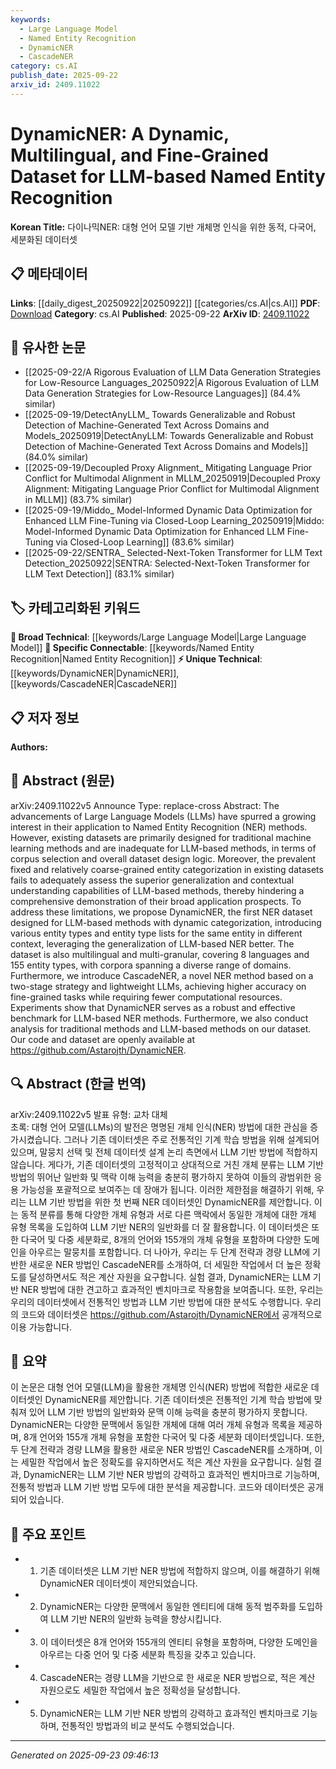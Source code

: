 ```yaml
---
keywords:
  - Large Language Model
  - Named Entity Recognition
  - DynamicNER
  - CascadeNER
category: cs.AI
publish_date: 2025-09-22
arxiv_id: 2409.11022
---
```


<!-- KEYWORD_LINKING_METADATA:
{
  "processed_timestamp": "2025-09-23T09:46:13.764503",
  "vocabulary_version": "1.0",
  "selected_keywords": [
    "Large Language Model",
    "Named Entity Recognition",
    "DynamicNER",
    "CascadeNER"
  ],
  "rejected_keywords": [],
  "similarity_scores": {
    "Large Language Model": 0.8,
    "Named Entity Recognition": 0.85,
    "DynamicNER": 0.78,
    "CascadeNER": 0.77
  },
  "extraction_method": "AI_prompt_based",
  "budget_applied": true,
  "candidates_json": {
    "candidates": [
      {
        "surface": "Large Language Models",
        "canonical": "Large Language Model",
        "aliases": [
          "LLM",
          "Large Language Models"
        ],
        "category": "broad_technical",
        "rationale": "Links to a foundational concept in modern NLP, relevant for understanding the dataset's application.",
        "novelty_score": 0.3,
        "connectivity_score": 0.9,
        "specificity_score": 0.6,
        "link_intent_score": 0.8
      },
      {
        "surface": "Named Entity Recognition",
        "canonical": "Named Entity Recognition",
        "aliases": [
          "NER"
        ],
        "category": "specific_connectable",
        "rationale": "Central to the paper's focus, facilitating connections with other NER-related research.",
        "novelty_score": 0.4,
        "connectivity_score": 0.85,
        "specificity_score": 0.8,
        "link_intent_score": 0.85
      },
      {
        "surface": "DynamicNER",
        "canonical": "DynamicNER",
        "aliases": [],
        "category": "unique_technical",
        "rationale": "Introduces a novel dataset specifically designed for LLM-based NER, enhancing specificity.",
        "novelty_score": 0.75,
        "connectivity_score": 0.7,
        "specificity_score": 0.9,
        "link_intent_score": 0.78
      },
      {
        "surface": "CascadeNER",
        "canonical": "CascadeNER",
        "aliases": [],
        "category": "unique_technical",
        "rationale": "Represents a new method that could be pivotal for future NER advancements.",
        "novelty_score": 0.8,
        "connectivity_score": 0.65,
        "specificity_score": 0.85,
        "link_intent_score": 0.77
      }
    ],
    "ban_list_suggestions": [
      "method",
      "experiment",
      "performance"
    ]
  },
  "decisions": [
    {
      "candidate_surface": "Large Language Models",
      "resolved_canonical": "Large Language Model",
      "decision": "linked",
      "scores": {
        "novelty": 0.3,
        "connectivity": 0.9,
        "specificity": 0.6,
        "link_intent": 0.8
      }
    },
    {
      "candidate_surface": "Named Entity Recognition",
      "resolved_canonical": "Named Entity Recognition",
      "decision": "linked",
      "scores": {
        "novelty": 0.4,
        "connectivity": 0.85,
        "specificity": 0.8,
        "link_intent": 0.85
      }
    },
    {
      "candidate_surface": "DynamicNER",
      "resolved_canonical": "DynamicNER",
      "decision": "linked",
      "scores": {
        "novelty": 0.75,
        "connectivity": 0.7,
        "specificity": 0.9,
        "link_intent": 0.78
      }
    },
    {
      "candidate_surface": "CascadeNER",
      "resolved_canonical": "CascadeNER",
      "decision": "linked",
      "scores": {
        "novelty": 0.8,
        "connectivity": 0.65,
        "specificity": 0.85,
        "link_intent": 0.77
      }
    }
  ]
}
-->

# DynamicNER: A Dynamic, Multilingual, and Fine-Grained Dataset for LLM-based Named Entity Recognition

**Korean Title:** 다이나믹NER: 대형 언어 모델 기반 개체명 인식을 위한 동적, 다국어, 세분화된 데이터셋

## 📋 메타데이터

**Links**: [[daily_digest_20250922|20250922]] [[categories/cs.AI|cs.AI]]
**PDF**: [Download](https://arxiv.org/pdf/2409.11022.pdf)
**Category**: cs.AI
**Published**: 2025-09-22
**ArXiv ID**: [2409.11022](https://arxiv.org/abs/2409.11022)

## 🔗 유사한 논문
- [[2025-09-22/A Rigorous Evaluation of LLM Data Generation Strategies for Low-Resource Languages_20250922|A Rigorous Evaluation of LLM Data Generation Strategies for Low-Resource Languages]] (84.4% similar)
- [[2025-09-19/DetectAnyLLM_ Towards Generalizable and Robust Detection of Machine-Generated Text Across Domains and Models_20250919|DetectAnyLLM: Towards Generalizable and Robust Detection of Machine-Generated Text Across Domains and Models]] (84.0% similar)
- [[2025-09-19/Decoupled Proxy Alignment_ Mitigating Language Prior Conflict for Multimodal Alignment in MLLM_20250919|Decoupled Proxy Alignment: Mitigating Language Prior Conflict for Multimodal Alignment in MLLM]] (83.7% similar)
- [[2025-09-19/Middo_ Model-Informed Dynamic Data Optimization for Enhanced LLM Fine-Tuning via Closed-Loop Learning_20250919|Middo: Model-Informed Dynamic Data Optimization for Enhanced LLM Fine-Tuning via Closed-Loop Learning]] (83.6% similar)
- [[2025-09-22/SENTRA_ Selected-Next-Token Transformer for LLM Text Detection_20250922|SENTRA: Selected-Next-Token Transformer for LLM Text Detection]] (83.1% similar)

## 🏷️ 카테고리화된 키워드
**🧠 Broad Technical**: [[keywords/Large Language Model|Large Language Model]]
**🔗 Specific Connectable**: [[keywords/Named Entity Recognition|Named Entity Recognition]]
**⚡ Unique Technical**: [[keywords/DynamicNER|DynamicNER]], [[keywords/CascadeNER|CascadeNER]]

## 📋 저자 정보

**Authors:** 

## 📄 Abstract (원문)

arXiv:2409.11022v5 Announce Type: replace-cross 
Abstract: The advancements of Large Language Models (LLMs) have spurred a growing interest in their application to Named Entity Recognition (NER) methods. However, existing datasets are primarily designed for traditional machine learning methods and are inadequate for LLM-based methods, in terms of corpus selection and overall dataset design logic. Moreover, the prevalent fixed and relatively coarse-grained entity categorization in existing datasets fails to adequately assess the superior generalization and contextual understanding capabilities of LLM-based methods, thereby hindering a comprehensive demonstration of their broad application prospects. To address these limitations, we propose DynamicNER, the first NER dataset designed for LLM-based methods with dynamic categorization, introducing various entity types and entity type lists for the same entity in different context, leveraging the generalization of LLM-based NER better. The dataset is also multilingual and multi-granular, covering 8 languages and 155 entity types, with corpora spanning a diverse range of domains. Furthermore, we introduce CascadeNER, a novel NER method based on a two-stage strategy and lightweight LLMs, achieving higher accuracy on fine-grained tasks while requiring fewer computational resources. Experiments show that DynamicNER serves as a robust and effective benchmark for LLM-based NER methods. Furthermore, we also conduct analysis for traditional methods and LLM-based methods on our dataset. Our code and dataset are openly available at https://github.com/Astarojth/DynamicNER.

## 🔍 Abstract (한글 번역)

arXiv:2409.11022v5 발표 유형: 교차 대체  
초록: 대형 언어 모델(LLMs)의 발전은 명명된 개체 인식(NER) 방법에 대한 관심을 증가시켰습니다. 그러나 기존 데이터셋은 주로 전통적인 기계 학습 방법을 위해 설계되어 있으며, 말뭉치 선택 및 전체 데이터셋 설계 논리 측면에서 LLM 기반 방법에 적합하지 않습니다. 게다가, 기존 데이터셋의 고정적이고 상대적으로 거친 개체 분류는 LLM 기반 방법의 뛰어난 일반화 및 맥락 이해 능력을 충분히 평가하지 못하여 이들의 광범위한 응용 가능성을 포괄적으로 보여주는 데 장애가 됩니다. 이러한 제한점을 해결하기 위해, 우리는 LLM 기반 방법을 위한 첫 번째 NER 데이터셋인 DynamicNER를 제안합니다. 이는 동적 분류를 통해 다양한 개체 유형과 서로 다른 맥락에서 동일한 개체에 대한 개체 유형 목록을 도입하여 LLM 기반 NER의 일반화를 더 잘 활용합니다. 이 데이터셋은 또한 다국어 및 다중 세분화로, 8개의 언어와 155개의 개체 유형을 포함하며 다양한 도메인을 아우르는 말뭉치를 포함합니다. 더 나아가, 우리는 두 단계 전략과 경량 LLM에 기반한 새로운 NER 방법인 CascadeNER를 소개하여, 더 세밀한 작업에서 더 높은 정확도를 달성하면서도 적은 계산 자원을 요구합니다. 실험 결과, DynamicNER는 LLM 기반 NER 방법에 대한 견고하고 효과적인 벤치마크로 작용함을 보여줍니다. 또한, 우리는 우리의 데이터셋에서 전통적인 방법과 LLM 기반 방법에 대한 분석도 수행합니다. 우리의 코드와 데이터셋은 https://github.com/Astarojth/DynamicNER에서 공개적으로 이용 가능합니다.

## 📝 요약

이 논문은 대형 언어 모델(LLM)을 활용한 개체명 인식(NER) 방법에 적합한 새로운 데이터셋인 DynamicNER를 제안합니다. 기존 데이터셋은 전통적인 기계 학습 방법에 맞춰져 있어 LLM 기반 방법의 일반화와 문맥 이해 능력을 충분히 평가하지 못합니다. DynamicNER는 다양한 문맥에서 동일한 개체에 대해 여러 개체 유형과 목록을 제공하며, 8개 언어와 155개 개체 유형을 포함한 다국어 및 다중 세분화 데이터셋입니다. 또한, 두 단계 전략과 경량 LLM을 활용한 새로운 NER 방법인 CascadeNER를 소개하며, 이는 세밀한 작업에서 높은 정확도를 유지하면서도 적은 계산 자원을 요구합니다. 실험 결과, DynamicNER는 LLM 기반 NER 방법의 강력하고 효과적인 벤치마크로 기능하며, 전통적 방법과 LLM 기반 방법 모두에 대한 분석을 제공합니다. 코드와 데이터셋은 공개되어 있습니다.

## 🎯 주요 포인트

- 1. 기존 데이터셋은 LLM 기반 NER 방법에 적합하지 않으며, 이를 해결하기 위해 DynamicNER 데이터셋이 제안되었습니다.
- 2. DynamicNER는 다양한 문맥에서 동일한 엔티티에 대해 동적 범주화를 도입하여 LLM 기반 NER의 일반화 능력을 향상시킵니다.
- 3. 이 데이터셋은 8개 언어와 155개의 엔티티 유형을 포함하며, 다양한 도메인을 아우르는 다중 언어 및 다중 세분화 특징을 갖추고 있습니다.
- 4. CascadeNER는 경량 LLM을 기반으로 한 새로운 NER 방법으로, 적은 계산 자원으로도 세밀한 작업에서 높은 정확성을 달성합니다.
- 5. DynamicNER는 LLM 기반 NER 방법의 강력하고 효과적인 벤치마크로 기능하며, 전통적인 방법과의 비교 분석도 수행되었습니다.


---

*Generated on 2025-09-23 09:46:13*